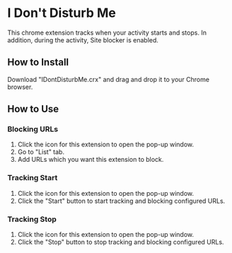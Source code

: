 # I Don't Disturb Me

This chrome extension tracks when your activity starts and stops. In addition, during the activity, Site blocker is enabled.

## How to Install
Download "IDontDisturbMe.crx" and drag and drop it to your Chrome browser.

## How to Use
### Blocking URLs
1. Click the icon for this extension to open the pop-up window.
2. Go to "List" tab.
3. Add URLs which you want this extension to block.

### Tracking Start
1. Click the icon for this extension to open the pop-up window.
2. Click the "Start" button to start tracking and blocking configured URLs.

### Tracking Stop
1. Click the icon for this extension to open the pop-up window.
2. Click the "Stop" button to stop tracking and blocking configured URLs.
